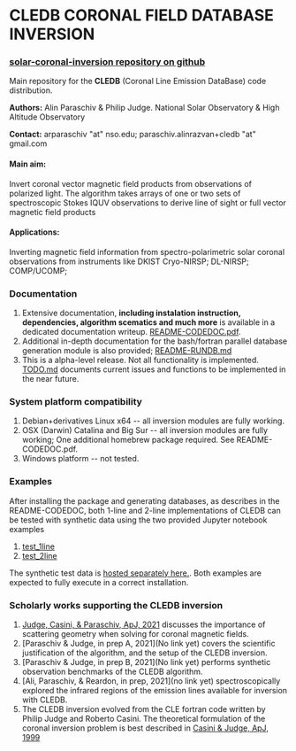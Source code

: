 # **CLEDB CORONAL FIELD DATABASE INVERSION**
### [solar-coronal-inversion repository on github](https://github.com/arparaschiv/solar-coronal-inversion/)

Main repository for the **CLEDB** (Coronal Line Emission DataBase) code distribution.

**Authors:** Alin Paraschiv & Philip Judge. National Solar Observatory & High Altitude Observatory

**Contact:** arparaschiv "at" nso.edu; paraschiv.alinrazvan+cledb "at" gmail.com

#### **Main aim:** 
Invert coronal vector magnetic field products from observations of polarized light. 
The algorithm takes arrays of one or two sets of spectroscopic Stokes IQUV observations
to derive line of sight or full vector magnetic field products 

#### **Applications:** 
Inverting magnetic field information from spectro-polarimetric solar coronal observations from instruments like DKIST Cryo-NIRSP; DL-NIRSP; COMP/UCOMP; 

### **Documentation**

1. Extensive documentation, **including instalation instruction, dependencies, algorithm scematics and much more** is available in a dedicated documentation writeup. [README-CODEDOC.pdf](./codedoc-latex/README-CODEDOC.pdf).
2. Additional in-depth documentation for the bash/fortran parallel database generation module is also provided; [README-RUNDB.md](./CLEDB_BUILD/README-RUNDB.md)
3. This is a alpha-level release. Not all functionality is implemented. [TODO.md](./TODO.md) documents current issues and functions to be implemented in the near future.
### **System platform compatibility**

1. Debian+derivatives Linux x64       -- all inversion modules are fully working.
2. OSX (Darwin) Catalina and Big Sur  -- all inversion modules are fully working; One additional homebrew package required. See README-CODEDOC.pdf.
3. Windows platform                   -- not tested.

### **Examples**
After installing the package and generating databases, as describes in the README-CODEDOC,
both 1-line and 2-line implementations of CLEDB can be tested with synthetic data using the two provided Jupyter notebook examples   
1. [test_1line](./test_1line.ipynb)
2. [test_2line](./test_2line.ipynb)

The synthetic test data is [hosted separately here.](https://drive.google.com/file/d/1XpBxEwUUyaqYy1NjbVKyCHJhMUKzoV_m/view?usp=sharing).
Both examples are expected to fully execute in a correct installation.

### **Scholarly works supporting the CLEDB inversion**
1. [Judge, Casini, & Paraschiv, ApJ, 2021](https://ui.adsabs.harvard.edu/abs/2021ApJ...912...18J/abstract) 
discusses the importance of scattering geometry when solving for coronal magnetic fields.
2. [Paraschiv & Judge, in prep A, 2021](No link yet) covers the scientific justification of the algorithm, and the setup of the CLEDB inversion.
3. [Paraschiv & Judge, in prep B, 2021](No link yet) performs synthetic observation benchmarks of the CLEDB algorithm.
4. [Ali, Paraschiv, & Reardon, in prep, 2021](no link yet) spectroscopically explored the infrared regions of 
    the emission lines available for inversion with CLEDB. 
5. The CLEDB inversion evolved from the CLE fortran code written by Philip Judge and Roberto Casini. 
The theoretical formulation of the coronal inversion problem is best described in [Casini & Judge, ApJ, 1999](https://ui.adsabs.harvard.edu/abs/1999ApJ...522..524C/abstract)


